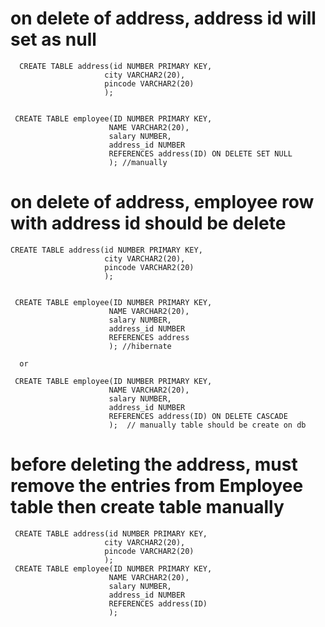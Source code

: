 


# on delete of address, address id will set as null
	  CREATE TABLE address(id NUMBER PRIMARY KEY,
	                     city VARCHAR2(20),
	                     pincode VARCHAR2(20)
	                     );
	                     
	                     
	 CREATE TABLE employee(ID NUMBER PRIMARY KEY,
	                      NAME VARCHAR2(20),
	                      salary NUMBER,
	                      address_id NUMBER 
	                      REFERENCES address(ID) ON DELETE SET NULL
	                      ); //manually
	                      
# on delete of address, employee row with address id should be delete

    CREATE TABLE address(id NUMBER PRIMARY KEY,
	                     city VARCHAR2(20),
	                     pincode VARCHAR2(20)
	                     );
	                     
	                     
	 CREATE TABLE employee(ID NUMBER PRIMARY KEY,
	                      NAME VARCHAR2(20),
	                      salary NUMBER,
	                      address_id NUMBER 
	                      REFERENCES address
	                      ); //hibernate
	                      
	  or               
	                     
	 CREATE TABLE employee(ID NUMBER PRIMARY KEY,
	                      NAME VARCHAR2(20),
	                      salary NUMBER,
	                      address_id NUMBER 
	                      REFERENCES address(ID) ON DELETE CASCADE
	                      );  // manually table should be create on db

# before deleting the address, must remove the entries from Employee table then create table manually
    
	 CREATE TABLE address(id NUMBER PRIMARY KEY,
	                     city VARCHAR2(20),
	                     pincode VARCHAR2(20)
	                     );                    
	 CREATE TABLE employee(ID NUMBER PRIMARY KEY,
	                      NAME VARCHAR2(20),
	                      salary NUMBER,
	                      address_id NUMBER 
	                      REFERENCES address(ID)
	                      ); 